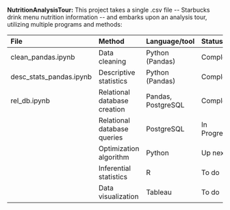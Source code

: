**NutritionAnalysisTour:** This project takes a single .csv file -- Starbucks drink menu nutrition information -- and embarks upon an analysis tour, utilizing multiple programs and methods:  
 
File | Method | Language/tool | Status |
| :----------- | :----------- | :----------- | :----------- |
| clean_pandas.ipynb | Data cleaning  | Python (Pandas)     | Complete  |
| desc_stats_pandas.ipynb | Descriptive statistics  | Python (Pandas)   | Complete |
| rel_db.ipynb | Relational database creation | Pandas, PostgreSQL  | Complete |
| | Relational database queries | PostgreSQL  | In Progress |
| | Optimization algorithm | Python  | Up next |
| | Inferential statistics | R  | To do |
| | Data visualization | Tableau  | To do |

